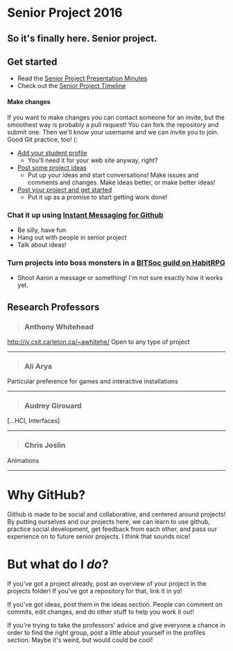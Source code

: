 # Senior Project 2016
## So it's finally here. **Senior project.**


## Get started
- Read the [Senior Project Presentation Minutes](https://github.com/bitsoc/seniorproject-2016/tree/master/outline.md)
- Check out the [Senior Project Timeline](https://github.com/bitsoc/seniorproject-2016/tree/master/timeline.md)

#### Make changes
If you want to make changes you can contact someone for an invite, but the smoothest way is probably a pull request! You can fork the repository and submit one. Then we'll know your username and we can invite you to join. Good Git practice, too! (:
- [Add your student profile](https://github.com/bitsoc/seniorproject-2016/tree/master/profiles)
  - You'll need it for your web site anyway, right?
- [Post some project ideas](https://github.com/bitsoc/seniorproject-2016/tree/master/ideas)
  - Put up your ideas and start conversations! Make issues and comments and changes. Make ideas better, or make better ideas!
- [Post your project and get started](https://github.com/bitsoc/seniorproject-2016/tree/master/projects)
  - Put it up as a promise to start getting work done!

### Chat it up using [Instant Messaging for Github](gitter.im/bitsoc)
- Be silly, have fun
- Hang out with people in senior project
- Talk about ideas!

### Turn projects into boss monsters in a [BITSoc guild on HabitRPG](https://habitrpg.com/#/options/groups/guilds/8f986218-c1eb-4fe7-a4a7-07ea88fe5895)
- Shoot Aaron a message or something! I'm not sure exactly how it works yet.

## Research Professors

>### Anthony Whitehead
http://iv.csit.carleton.ca/~awhitehe/
Open to any type of project

<hr/>

>### Ali Arya
Particular preference for games and interactive installations

<hr/>

>### Audrey Girouard
[...HCI, Interfaces]

<hr/>

>### Chris Joslin
Animations

<hr/>


# Why GitHub?

Github is made to be social and collaborative, and centered around projects! By putting ourselves and our projects here, we can learn to use github, practice social development, get feedback from each other, and pass our experience on to future senior projects. I think that sounds nice!

# But what do I *do*?

If you've got a project already, post an overview of your project in the projects folder! If you've got a repository for that, link it in yo!

If you've got ideas, post them in the ideas section. People can comment on commits, edit changes, and do other stuff to help you work it out!

If you're trying to take the professors' advice and give everyone a chance in order to find the right group, post a little about yourself in the profiles section. Maybe it's weird, but would could be cool!
